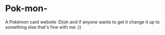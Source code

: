 # Pok-mon-
A Pokémon card website :D(oh and if anyone wants to get it change it up to something else that's fine with me :))
